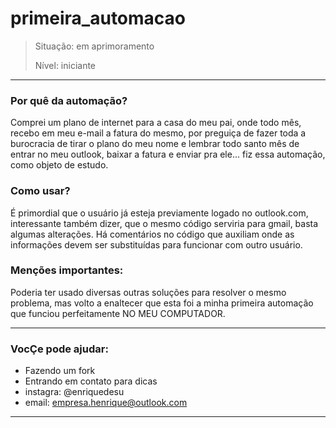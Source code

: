 # primeira_automacao
> Situação: em aprimoramento 
> 
> Nível: iniciante 
-----------------------------------------------------------------------------
### Por quê da automação?
Comprei um plano de internet para a casa do meu pai, onde todo mês,
recebo em meu e-mail a fatura do mesmo, por preguiça de fazer toda a
burocracia de tirar o plano do meu nome e lembrar todo santo mês de 
entrar no meu outlook, baixar a fatura e enviar pra ele... fiz essa 
automação, como objeto de estudo.

### Como usar?
É primordial que o usuário já esteja previamente logado no outlook.com,
interessante também dizer, que o mesmo código serviria para gmail, basta algumas 
alterações. Há comentários no código que auxiliam onde as informações devem
ser substituídas para funcionar com outro usuário.

### Menções importantes:
Poderia ter usado diversas outras soluções para resolver o mesmo problema,
mas volto a enaltecer que esta foi a minha primeira automação que funciou
perfeitamente NO MEU COMPUTADOR.

----------------------------------------------------------------------------
### VocÇe pode ajudar:
- Fazendo um fork
- Entrando em contato para dicas
- 
  instagra: @enriquedesu
-
  email: empresa.henrique@outlook.com
-----------------------------------------------------------------------------------




